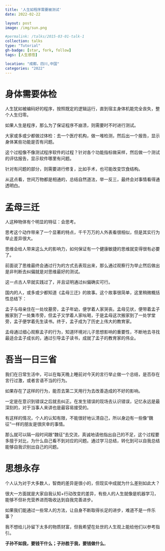 ```yaml
---
title: '人生如程序需要被测试'
date: 2022-02-22

layout: post
image: /img/sun.png

#permalink: /talks/2015-03-01-talk-1
collection: talks
type: "Tutorial"
gh-badge: [star, fork, follow]
tags: [人生感悟]

location: "成都，四川,中国"
categories: "2022"
---
```

# 身体需要体检

人生犹如被编码好的程序，按照既定的逻辑运行，直到宿主身体机能完全丧失，整个人生归零。

如果人生是程序，那么为了保证程序不崩溃，则需要时不时进行测试。

大家或多或少都做过体检：去一个医疗机构，做一堆检测，然后出一个报告，显示身体某些功能是否有问题。

这个过程像不像测试程序软件的过程？针对各个功能指标做采样，然后做一个测试的评估报告，显示软件哪里有问题。

针对有问题的部分，则需要进行修复，比如手术，也可能改变饮食结构。

从这点看，世间万物都是相通的，总结自然道法，举一反三，最终会对事情看得通透明白。

# 孟母三迁

人这种物体有个明显的特征：会思考。

思考这个动作带来了一个显著的特点，千千万万的人外表看很相似，但是其实行为举止差异很大。

思维会给人带来这么大的影响力，如何保证有一个健康敏捷的思维就变得很有必要了。

前面说了思维最终会通过行为的方式去表现出来，那么通过观察行为举止然后做出是非判断去纠偏就是对思维最好的测试。

这一点古人早就实践过了，并且证明通过纠偏确实可行。

国内的人，或多或少都知道《孟母三迁》的故事。这个故事很简单，这里稍微概括性总结下： 

孟子与母亲住在一处坟墓旁，孟子年幼，便学着人家哭丧。孟母见状，便带着孟子搬家到了一处集市旁，但孟子又学着人家吆喝，于是孟母这次搬家到了一处学堂旁，孟子便学着先生读书。终于，孟子成为了历史上伟大的教育家。

孟母通过细心观察孟子的行为，知道环境对儿子思想影响的重要性，不断地去寻找最适合孟子成长的，通过引导孟子读书，成就了孟子的教育家的伟业。

# 吾当一日三省

我们在日常生活中，可以在每天晚上睡前对今天的言行举止做一个总结，是否存在言行过激，或者言语不当的行为。

如果存在了这样的行为，能否去第二天用行为去改善造成的不好的影响。

一定是在意识到错误之后就去纠正。在发生错误的现场去认识错误，记忆永远是最深刻的，对于当事人来讲也是最容易接受的。

有这样的情况，个人的认知有限，不能很好地认清自己，所以身边有一些像“魏征”一样的朋友是很庆幸的事情。

那么就可以隔一段时间跟“魏征”去交流，真诚地请他指出自己的不足，这个过程要多擅于对比，为什么自己看不到对应的问题。通过学习总结，转化到可以自我总结能够自我识别出自己的问题。

# 思想永存

个人认为对于大多数人，智商的差异是很小的，但现实中成就为什么差别如此大？

很大一方面就是大家自我认知+行动改变的差异，有些人的人生就像是机器学习，能够不但补充营养进而吸收达到自我完善进步。

如果我们能通过一些常人的方法，让自身不断取得长足的进步，难道不是一件乐事？

我不想给儿孙留下太多的物质财富，但我希望在处世的人生观上能给他们以参考指引。

**子孙不如我，要钱干什么；子孙胜于我，要钱做什么**。

